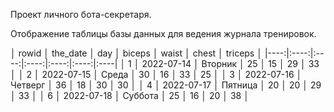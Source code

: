 Проект личного бота-секретаря.



Отображение таблицы базы данных для ведения журнала тренировок.

│ rowid │  the_date  │   day   │  biceps  │ waist │ chest │ triceps │
|----:|:----:|:----:|:----:|:----:|:----:|:----|
│ 1 │ 2022-07-14 │ Вторник │ 25 │ 15 │ 29 │ 33 │
│ 2 │ 2022-07-15 │ Среда │ 30 │ 16 │ 33 │ 25 │
│ 3 │ 2022-07-16 │ Четверг │ 36 │ 18 │ 30 │ 30 │
│ 4 │ 2022-07-17 │ Пятница │ 20 │ 20 │ 29 │ 33 │
│ 6 │ 2022-07-18 │ Суббота │ 25 │ 16 │ 20 │ 38 │

